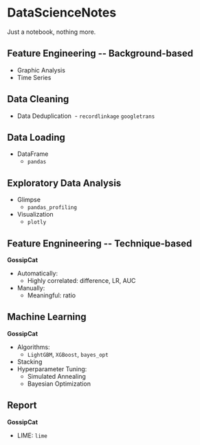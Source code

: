 # DataScienceNotes
Just a notebook, nothing more.

## Feature Engineering -- Background-based

- Graphic Analysis
- Time Series

## Data Cleaning

- Data Deduplication
  - ``recordlinkage`` ``googletrans``

## Data Loading

- DataFrame
  - ``pandas``

## Exploratory Data Analysis

- Glimpse
  - ``pandas_profiling``
- Visualization
  - ``plotly``

## Feature Engnineering -- Technique-based

**GossipCat**

- Automatically:
  - Highly correlated: difference, LR, AUC
- Manually: 
  - Meaningful: ratio
 
 ## Machine Learning
 
 **GossipCat**
 
 - Algorithms:
   - ``LightGBM``, ``XGBoost``, ``bayes_opt``
 - Stacking
 - Hyperparameter Tuning:
   - Simulated Annealing
   - Bayesian Optimization
 
 ## Report
 
 **GossipCat**
 
 - LIME: `lime`
